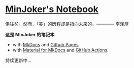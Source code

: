 # [MinJoker's Notebook](https://minjoker.github.io/)

俱往矣。然而，「美」的历程却是指向未来的。———— 李泽厚

**这是 MinJoker 的笔记本**

- with [MkDocs](https://www.mkdocs.org/) and [Github Pages](https://pages.github.com/).
- with [Material for MkDocs](https://squidfunk.github.io/mkdocs-material/) and [GitHub Actions](https://github.com/features/actions). 

持续更新中...